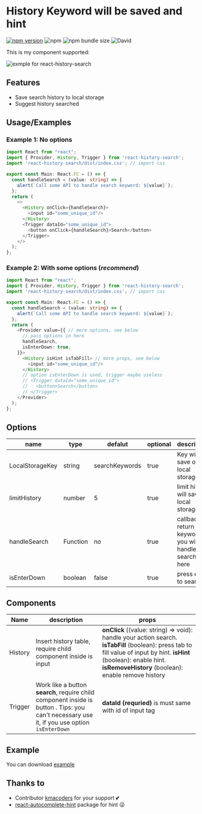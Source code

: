 # History Keyword will be saved and hint

[![npm version](https://badge.fury.io/js/react-history-search.svg)](https://badge.fury.io/js/react-history-search)
![npm](https://img.shields.io/npm/dw/react-history-search)
![npm bundle size](https://img.shields.io/bundlephobia/min/react-history-search)
![David](https://img.shields.io/david/nhcuongng/react-history-search)

This is my component supported:

![exmple for react-history-search](https://raw.githubusercontent.com/nhcuongng/react-history-search/master/img/example.gif)

## Features

- Save search history to local storage
- Suggest history searched

## Usage/Examples

### Example 1: No options

```ts
import React from "react";
import { Provider, History, Trigger } from 'react-history-search';
import 'react-history-search/dist/index.css'; // import css

export const Main: React.FC = () => {
  const handleSearch = (value: string) => {
    alert(`Call some API to handle search keyword: ${value}`);
  };
  return (
    <>
      <History onClick={handleSearch}>
        <input id="some_unique_id"/>
      </History>
      <Trigger dataId="some_unique_id">
        <button onClick={handleSearch}>Search</button>
      </Trigger>
    </>
  );
};
```

### Example 2: With some options (*recommend*)

```ts
import React from "react";
import { Provider, History, Trigger } from 'react-history-search';
import 'react-history-search/dist/index.css'; // import css

export const Main: React.FC = () => {
  const handleSearch = (value: string) => {
    alert(`Call some API to handle search keyword: ${value}`);
  };
  return (
    <Provider value={{ // more options, see below
      // pass options in here
      handleSearch,
      isEnterDown: true,
    }}>
      <History isHint isTabFill> // more props, see below
        <input id="some_unique_id"/>
      </History>
      // option isEnterDown is used, trigger maybe useless
      // <Trigger dataId="some_unique_id">
      //   <button>Search</button>
      // </Trigger>
    </Provider>
  );
};
```

## Options

| name  |  type |  defalut | optional  | description |
|---|---|---|---|---|
|  LocalStorageKey | string  |  searchKeywords | true | Key will save on local storage |
| limitHistory | number  | 5 | true  | limit history will save in local storage |
| handleSearch | Function  | no |  true | callback return your keyword, you will handle search in here |
| isEnterDown | boolean  | false |  true | press enter to search |


## Components

| Name    	| description                                                                                                                                            	| props                                                                                                                                                                                                          	|
|---------	|--------------------------------------------------------------------------------------------------------------------------------------------------------	|----------------------------------------------------------------------------------------------------------------------------------------------------------------------------------------------------------------	|
| History 	| Insert history table, require child component inside is input                                                                                          	| **onClick** ((value: string) => void): handle your action search.  **isTabFill** (boolean): press tab to fill value of input by hint.   **isHint** (boolean): enable hint.   **isRemoveHistory** (boolean): enable remove history 	|
| Trigger 	| Work like a button **search**, require child component inside is button . Tips: you can't necessary use it, if you use option  ```isEnterDown``` 	| **dataId (requried)** is must same with id of input tag                                                                                                                                                            	|                                                                                                              	|


## Example

You can download [example](https://github.com/nhcuongng/react-history-search/tree/master/example)

## Thanks to

- Contributor [kmacoders](https://github.com/kmacoders) for your support 💕 
- [react-autocomplete-hint](https://github.com/ejmudi/react-autocomplete-hint) package for hint 😜